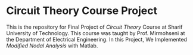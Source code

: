# Circuit Theory Course Project

This is the repository for Final Project of *Circuit Theory* Course at Sharif University of Technology. This course was taught by Prof. Mirmohseni at the Department of Electrical Engineering. In this Project, We Implemented *Modified Nodal Analysis* with Matlab.



